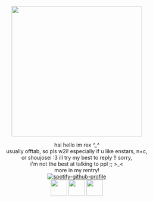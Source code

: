 
<div align="center"><img src="https://files.catbox.moe/ynachz.png" width=350>
 
hai hello im rex *^_^*<br>
  usually offtab, so pls w2i! especially if u like enstars, n+c, <br>or shoujosei :3 ill try my best to reply !! sorry,<br> i'm not the best at talking to ppl ;; &gt;_&lt;<br>more in my rentry!<br>
  [![spotify-github-profile](https://spotify-github-profile.kittinanx.com/api/view?uid=c9wud9q4lari9e110j9vh0yqn&cover_image=true&theme=novatorem&show_offline=false&background_color=121212&interchange=false&bar_color=dda6ba&bar_color_cover=false)](https://github.com/kittinan/spotify-github-profile)<br>
    <img src="https://64.media.tumblr.com/d5e5b522fae9a4dac468a1479c393571/700c9d4cb4ea50ba-8d/s100x200/ef615ad7cee2378833422f3b25298616cea65845.gifv" height=44> <img src="https://64.media.tumblr.com/e08740a5b78909f0be53c6d59d7949c4/1a3124d79b17aed2-30/s100x200/21ec66157f93630675cda22f95f2ccfe066b69e9.pnj" height=44> <img src="https://64.media.tumblr.com/0cd87d74ee5a59c98fd4aec13986af7f/d2820f5eb02c3478-5c/s100x200/b8fcfcc9982243e3c960263c0db8f3feca7e2907.pnj" height=44><br>
</div>
